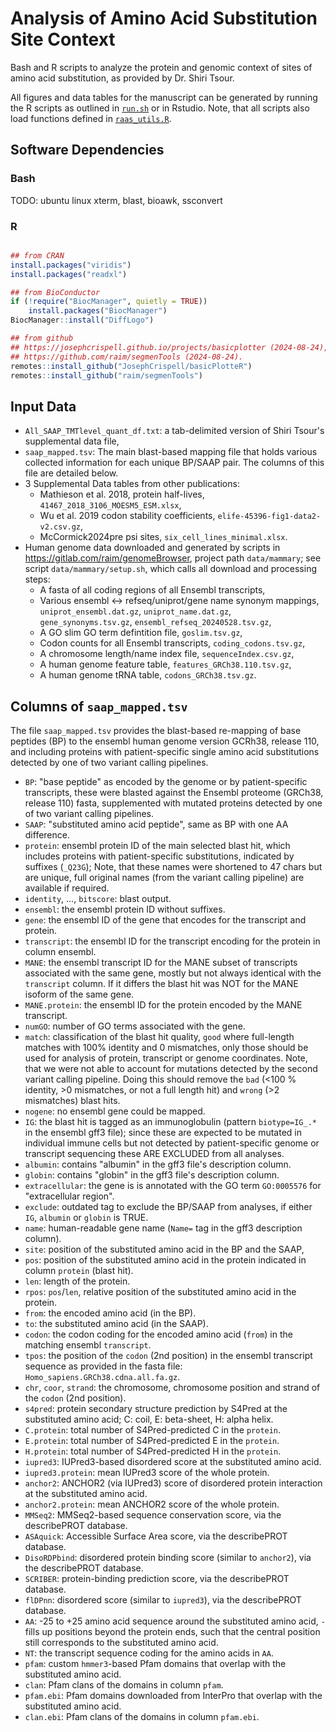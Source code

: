 # Analysis of Amino Acid Substitution Site Context


Bash and R scripts to analyze the protein and genomic context of sites of amino
acid substitution, as provided by Dr. Shiri Tsour.

All figures and data tables for the manuscript can be generated by
running the R scripts as outlined in [`run.sh`](run.sh) or in Rstudio.
Note, that all scripts also load functions defined in
[`raas_utils.R`](raas_utils.R).


## Software Dependencies

### Bash

TODO: ubuntu linux xterm, blast, bioawk, ssconvert

### R

``` r

## from CRAN
install.packages("viridis")
install.packages("readxl")

## from BioConductor
if (!require("BiocManager", quietly = TRUE))
    install.packages("BiocManager")
BiocManager::install("DiffLogo")

## from github
## https://josephcrispell.github.io/projects/basicplotter (2024-08-24),
## https://github.com/raim/segmenTools (2024-08-24).
remotes::install_github("JosephCrispell/basicPlotteR")
remotes::install_github("raim/segmenTools")
```


## Input Data

* `All_SAAP_TMTlevel_quant_df.txt`: a tab-delimited version of Shiri Tsour's supplemental data file,
* `saap_mapped.tsv`: The main blast-based mapping file that holds
   various collected information for each unique BP/SAAP pair. The
   columns of this file are detailed below.
* 3 Supplemental Data tables from other publications: 
    - Mathieson et al. 2018, protein half-lives, `41467_2018_3106_MOESM5_ESM.xlsx`,
	- Wu et al. 2019 codon stability coefficients, `elife-45396-fig1-data2-v2.csv.gz`, 
	- McCormick2024pre psi sites, `six_cell_lines_minimal.xlsx`.
* Human genome data downloaded and generated by scripts in
  https://gitlab.com/raim/genomeBrowser, project path `data/mammary`;
  see script `data/mammary/setup.sh`, which calls all download and processing steps:
    - A fasta of all coding regions of all Ensembl transcripts, 
	- Various ensembl <-> refseq/uniprot/gene name synonym mappings, `uniprot_ensembl.dat.gz`,
	`uniprot_name.dat.gz`, `gene_synonyms.tsv.gz`, `ensembl_refseq_20240528.tsv.gz`,
	- A GO slim  GO term defintition file, `goslim.tsv.gz`,
	- Codon counts for all Ensembl transcripts, `coding_codons.tsv.gz`,
	- A chromosome length/name index file, `sequenceIndex.csv.gz`,
	- A human genome feature table, `features_GRCh38.110.tsv.gz`,
	- A human genome tRNA table, `codons_GRCh38.tsv.gz`.


## Columns of `saap_mapped.tsv`

The file `saap_mapped.tsv` provides the blast-based re-mapping of base
peptides (BP) to the ensembl human genome version GCRh38, release 110,
and including proteins with patient-specific single amino acid
substitutions detected by one of two variant calling pipelines.

* `BP`: "base peptide" as encoded by the genome or by patient-specific
  transcripts, these were blasted against the Ensembl proteome (GRCh38, release
  110) fasta, supplemented with mutated proteins detected by one of two
  variant calling pipelines.
* `SAAP`: "substituted amino acid peptide", same as BP with one AA difference.
* `protein`: ensembl protein ID of the main selected blast hit, which includes
  proteins with patient-specific substitutions, indicated by suffixes (`_Q23G`);
  Note, that these names were shortened to 47 chars but are unique, full original
  names (from the variant calling pipeline) are available if required.
* `identity`, ..., `bitscore`: blast output.
* `ensembl`: the ensembl protein ID without suffixes.
* `gene`: the ensembl ID of the gene that encodes for the transcript and protein.
* `transcript`: the ensembl ID for the transcript encoding for
  the protein in column ensembl.
* `MANE`: the ensembl transcript ID for the MANE subset of transcripts
  associated with the same gene, mostly but not always identical with
  the `transcript` column. If it differs the blast hit was NOT for the
  MANE isoform of the same gene.
* `MANE.protein`: the ensembl ID for the protein encoded by the MANE transcript.
* `numGO`: number of GO terms associated with the gene.
* `match`: classification of the blast hit quality, `good` where
  full-length matches with 100% identity and 0 mismatches, only those
  should be used for analysis of protein, transcript or genome
  coordinates. Note, that we were not able to account for mutations
  detected by the second variant calling pipeline. Doing this should
  remove the `bad` (<100 % identity, >0 mismatches, or not a full
  length hit) and `wrong` (>2 mismatches) blast hits.
* `nogene`: no ensembl gene could be mapped.
* `IG`: the blast hit is tagged as an immunoglobulin (pattern
   `biotype=IG_.*` in the ensembl gff3 file); since these are expected
   to be mutated in individual immune cells but not detected by
   patient-specific genome or transcript sequencing these ARE EXCLUDED
   from all analyses.
* `albumin`: contains "albumin" in the gff3 file's description column.
* `globin`:  contains "globin" in the gff3 file's description column.
* `extracellular`: the gene is is annotated with the GO term
   `GO:0005576` for "extracellular region".
* `exclude`: outdated tag to exclude the BP/SAAP from analyses, if
  either `IG`, `albumin` or `globin` is TRUE.
* `name`: human-readable gene name (`Name=` tag in the gff3 description column).
* `site`: position of the substituted amino acid in the BP and the SAAP,
* `pos`: position of the substituted amino acid in the protein
  indicated in column `protein` (blast hit).
* `len`: length of the protein.
* `rpos`: `pos`/`len`, relative position of the substituted amino acid
  in the protein.
* `from`: the encoded amino acid (in the BP).
* `to`: the substituted amino acid (in the SAAP).
* `codon`: the codon coding for the encoded amino acid (`from`) in 
   the matching ensembl `transcript`.
* `tpos`: the position of the `codon` (2nd position) in the ensembl
  transcript sequence as provided in the fasta file:
  `Homo_sapiens.GRCh38.cdna.all.fa.gz`.
* `chr`, `coor`, `strand`: the chromosome, chromosome position and
  strand of the `codon` (2nd position).
* `s4pred`: protein secondary structure prediction by S4Pred at the
  substituted amino acid; C: coil, E: beta-sheet, H: alpha helix.
* `C.protein`: total number of S4Pred-predicted C in the `protein`.
* `E.protein`: total number of S4Pred-predicted E in the `protein`.
* `H.protein`: total number of S4Pred-predicted H in the `protein`.
* `iupred3`: IUPred3-based disordered score at the substituted amino acid.
* `iupred3.protein`: mean IUPred3 score of the whole protein.
* `anchor2`: ANCHOR2 (via IUPred3) score of disordered protein
  interaction at the substituted amino acid.
* `anchor2.protein`: mean ANCHOR2 score of the whole protein.
* `MMSeq2`: MMSeq2-based sequence conservation score, via the
  describePROT database.
* `ASAquick`: Accessible Surface Area score, via the describePROT database.
* `DisoRDPbind`: disordered protein binding score (similar to
  `anchor2`), via the describePROT database.
* `SCRIBER`:  protein-binding prediction score, via the describePROT database.
* `flDPnn`: disordered score (similar to `iupred3`), via the
  describePROT database.
* `AA`: -25 to +25 amino acid sequence around the substituted amino
  acid, `-` fills up positions beyond the protein ends, such that the
  central position still corresponds to the substituted amino acid.
* `NT`: the transcript sequence coding for the amino acids in `AA`.
* `pfam`: custom `hmmer3`-based Pfam domains that overlap with the
  substituted amino acid.
* `clan`: Pfam clans of the domains in column `pfam`.
* `pfam.ebi`: Pfam domains downloaded from InterPro that overlap with
  the substituted amino acid.
* `clan.ebi`: Pfam clans of the domains in column `pfam.ebi`.
